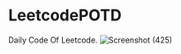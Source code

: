 # LeetcodePOTD
Daily Code Of Leetcode.
![Screenshot (425)](https://user-images.githubusercontent.com/87292670/173461556-d93cd6b7-9a08-459c-bbe0-98eb99bb4606.png)

